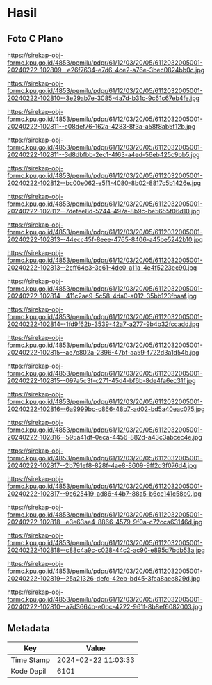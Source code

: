 # Hasil

## Foto C Plano

https://sirekap-obj-formc.kpu.go.id/4853/pemilu/pdpr/61/12/03/20/05/6112032005001-20240222-102809--e26f7634-e7d6-4ce2-a76e-3bec0824bb0c.jpg

https://sirekap-obj-formc.kpu.go.id/4853/pemilu/pdpr/61/12/03/20/05/6112032005001-20240222-102810--3e29ab7e-3085-4a7d-b31c-9c61c67eb4fe.jpg

https://sirekap-obj-formc.kpu.go.id/4853/pemilu/pdpr/61/12/03/20/05/6112032005001-20240222-102811--c08def76-162a-4283-8f3a-a58f8ab5f12b.jpg

https://sirekap-obj-formc.kpu.go.id/4853/pemilu/pdpr/61/12/03/20/05/6112032005001-20240222-102811--3d8dbfbb-2ec1-4f63-a4ed-56eb425c9bb5.jpg

https://sirekap-obj-formc.kpu.go.id/4853/pemilu/pdpr/61/12/03/20/05/6112032005001-20240222-102812--bc00e062-e5f1-4080-8b02-8817c5b1426e.jpg

https://sirekap-obj-formc.kpu.go.id/4853/pemilu/pdpr/61/12/03/20/05/6112032005001-20240222-102812--7defee8d-5244-497a-8b9c-be5655f06d10.jpg

https://sirekap-obj-formc.kpu.go.id/4853/pemilu/pdpr/61/12/03/20/05/6112032005001-20240222-102813--44ecc45f-8eee-4765-8406-a45be5242b10.jpg

https://sirekap-obj-formc.kpu.go.id/4853/pemilu/pdpr/61/12/03/20/05/6112032005001-20240222-102813--2cff64e3-3c61-4de0-a11a-4e4f5223ec90.jpg

https://sirekap-obj-formc.kpu.go.id/4853/pemilu/pdpr/61/12/03/20/05/6112032005001-20240222-102814--411c2ae9-5c58-4da0-a012-35bb123fbaaf.jpg

https://sirekap-obj-formc.kpu.go.id/4853/pemilu/pdpr/61/12/03/20/05/6112032005001-20240222-102814--1fd9f62b-3539-42a7-a277-9b4b32fccadd.jpg

https://sirekap-obj-formc.kpu.go.id/4853/pemilu/pdpr/61/12/03/20/05/6112032005001-20240222-102815--ae7c802a-2396-47bf-aa59-f722d3a1d54b.jpg

https://sirekap-obj-formc.kpu.go.id/4853/pemilu/pdpr/61/12/03/20/05/6112032005001-20240222-102815--097a5c3f-c271-45d4-bf6b-8de4fa6ec31f.jpg

https://sirekap-obj-formc.kpu.go.id/4853/pemilu/pdpr/61/12/03/20/05/6112032005001-20240222-102816--6a9999bc-c866-48b7-ad02-bd5a40eac075.jpg

https://sirekap-obj-formc.kpu.go.id/4853/pemilu/pdpr/61/12/03/20/05/6112032005001-20240222-102816--595a41df-0eca-4456-882d-a43c3abcec4e.jpg

https://sirekap-obj-formc.kpu.go.id/4853/pemilu/pdpr/61/12/03/20/05/6112032005001-20240222-102817--2b791ef8-828f-4ae8-8609-9ff2d3f076d4.jpg

https://sirekap-obj-formc.kpu.go.id/4853/pemilu/pdpr/61/12/03/20/05/6112032005001-20240222-102817--9c625419-ad86-44b7-88a5-b6ce141c58b0.jpg

https://sirekap-obj-formc.kpu.go.id/4853/pemilu/pdpr/61/12/03/20/05/6112032005001-20240222-102818--e3e63ae4-8866-4579-9f0a-c72cca63146d.jpg

https://sirekap-obj-formc.kpu.go.id/4853/pemilu/pdpr/61/12/03/20/05/6112032005001-20240222-102818--c88c4a9c-c028-44c2-ac90-e895d7bdb53a.jpg

https://sirekap-obj-formc.kpu.go.id/4853/pemilu/pdpr/61/12/03/20/05/6112032005001-20240222-102819--25a21326-defc-42eb-bd45-3fca8aee829d.jpg

https://sirekap-obj-formc.kpu.go.id/4853/pemilu/pdpr/61/12/03/20/05/6112032005001-20240222-102810--a7d3664b-e0bc-4222-961f-8b8ef6082003.jpg


## Metadata

| Key        | Value               |
| ---------- | ------------------- |
| Time Stamp | 2024-02-22 11:03:33 |
| Kode Dapil | 6101                |



